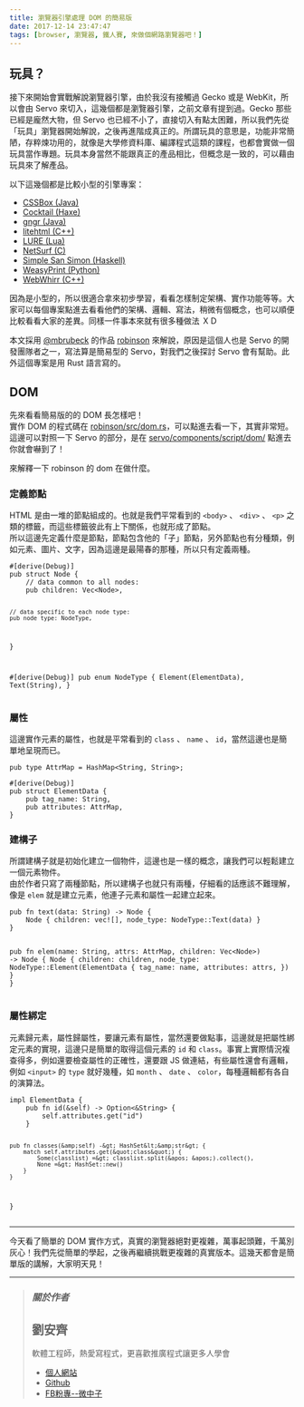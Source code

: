 ```yaml
---
title: 瀏覽器引擎處理 DOM 的簡易版
date: 2017-12-14 23:47:47
tags: [browser, 瀏覽器, 鐵人賽, 來做個網路瀏覽器吧！]
---
```


                    
<h2>&#x73A9;&#x5177;&#xFF1F;</h2>
<p>&#x63A5;&#x4E0B;&#x4F86;&#x958B;&#x59CB;&#x6703;&#x5BE6;&#x6230;&#x89E3;&#x8AAA;&#x700F;&#x89BD;&#x5668;&#x5F15;&#x64CE;&#xFF0C;&#x7531;&#x65BC;&#x6211;&#x6C92;&#x6709;&#x63A5;&#x89F8;&#x904E; Gecko &#x6216;&#x662F; WebKit&#xFF0C;&#x6240;&#x4EE5;&#x6703;&#x7531; Servo &#x4F86;&#x5207;&#x5165;&#xFF0C;&#x9019;&#x5E7E;&#x500B;&#x90FD;&#x662F;&#x700F;&#x89BD;&#x5668;&#x5F15;&#x64CE;&#xFF0C;&#x4E4B;&#x524D;&#x6587;&#x7AE0;&#x6709;&#x63D0;&#x5230;&#x904E;&#x3002;Gecko &#x90A3;&#x4E9B;&#x5DF2;&#x7D93;&#x662F;&#x9F90;&#x7136;&#x5927;&#x7269;&#xFF0C;&#x4F46; Servo &#x4E5F;&#x5DF2;&#x7D93;&#x4E0D;&#x5C0F;&#x4E86;&#xFF0C;&#x76F4;&#x63A5;&#x5207;&#x5165;&#x6709;&#x9EDE;&#x592A;&#x56F0;&#x96E3;&#xFF0C;&#x6240;&#x4EE5;&#x6211;&#x5011;&#x5148;&#x5F9E;&#x300C;&#x73A9;&#x5177;&#x300D;&#x700F;&#x89BD;&#x5668;&#x958B;&#x59CB;&#x89E3;&#x8AAA;&#xFF0C;&#x4E4B;&#x5F8C;&#x518D;&#x9032;&#x968E;&#x6210;&#x771F;&#x6B63;&#x7684;&#x3002;&#x6240;&#x8B02;&#x73A9;&#x5177;&#x7684;&#x610F;&#x601D;&#x662F;&#xFF0C;&#x529F;&#x80FD;&#x975E;&#x5E38;&#x7C21;&#x964B;&#xFF0C;&#x5B58;&#x7CB9;&#x7149;&#x529F;&#x7528;&#x7684;&#xFF0C;&#x5C31;&#x50CF;&#x662F;&#x5927;&#x5B78;&#x4FEE;&#x8CC7;&#x6599;&#x5EAB;&#x3001;&#x7DE8;&#x8B6F;&#x7A0B;&#x5F0F;&#x9019;&#x985E;&#x7684;&#x8AB2;&#x7A0B;&#xFF0C;&#x4E5F;&#x90FD;&#x6703;&#x5BE6;&#x505A;&#x4E00;&#x500B;&#x73A9;&#x5177;&#x7576;&#x4F5C;&#x5C08;&#x984C;&#x3002;&#x73A9;&#x5177;&#x672C;&#x8EAB;&#x7576;&#x7136;&#x4E0D;&#x80FD;&#x8DDF;&#x771F;&#x6B63;&#x7684;&#x7522;&#x54C1;&#x76F8;&#x6BD4;&#xFF0C;&#x4F46;&#x6982;&#x5FF5;&#x662F;&#x4E00;&#x81F4;&#x7684;&#xFF0C;&#x53EF;&#x4EE5;&#x85C9;&#x7531;&#x73A9;&#x5177;&#x4F86;&#x4E86;&#x89E3;&#x7522;&#x54C1;&#x3002;</p>
<p>&#x4EE5;&#x4E0B;&#x9019;&#x5E7E;&#x500B;&#x90FD;&#x662F;&#x6BD4;&#x8F03;&#x5C0F;&#x578B;&#x7684;&#x5F15;&#x64CE;&#x5C08;&#x6848;&#xFF1A;</p>
<ul>
<li>
<a href="https://github.com/philborlin/CSSBox" target="_blank">CSSBox (Java)</a>
</li>
<li>
<a href="https://github.com/silexlabs/Cocktail" target="_blank">Cocktail (Haxe)</a>
</li>
<li>
<a href="https://gngr.info/" target="_blank">gngr (Java)</a>
</li>
<li>
<a href="https://github.com/tordex/litehtml" target="_blank">litehtml (C++)</a>
</li>
<li>
<a href="https://github.com/admin36/LURE" target="_blank">LURE (Lua)</a>
</li>
<li>
<a href="http://www.netsurf-browser.org/" target="_blank">NetSurf (C)</a>
</li>
<li>
<a href="http://hsbrowser.wordpress.com/3s-functional-web-browser/" target="_blank">Simple San Simon (Haskell)</a>
</li>
<li>
<a href="https://github.com/Kozea/WeasyPrint" target="_blank">WeasyPrint (Python)</a>
</li>
<li>
<a href="https://github.com/reesmichael1/WebWhirr" target="_blank">WebWhirr (C++)</a>
</li>
</ul>
<p>&#x56E0;&#x70BA;&#x662F;&#x5C0F;&#x578B;&#x7684;&#xFF0C;&#x6240;&#x4EE5;&#x5F88;&#x9069;&#x5408;&#x62FF;&#x4F86;&#x521D;&#x6B65;&#x5B78;&#x7FD2;&#xFF0C;&#x770B;&#x770B;&#x600E;&#x6A23;&#x5236;&#x5B9A;&#x67B6;&#x69CB;&#x3001;&#x5BE6;&#x4F5C;&#x529F;&#x80FD;&#x7B49;&#x7B49;&#x3002;&#x5927;&#x5BB6;&#x53EF;&#x4EE5;&#x6BCF;&#x500B;&#x5C08;&#x6848;&#x9EDE;&#x9032;&#x53BB;&#x770B;&#x770B;&#x4ED6;&#x5011;&#x7684;&#x67B6;&#x69CB;&#x3001;&#x908F;&#x8F2F;&#x3001;&#x5BEB;&#x6CD5;&#xFF0C;&#x7A0D;&#x5FAE;&#x6709;&#x500B;&#x6982;&#x5FF5;&#xFF0C;&#x4E5F;&#x53EF;&#x4EE5;&#x9806;&#x4FBF;&#x6BD4;&#x8F03;&#x770B;&#x770B;&#x5927;&#x5BB6;&#x7684;&#x5DEE;&#x7570;&#x3002;&#x540C;&#x6A23;&#x4E00;&#x4EF6;&#x4E8B;&#x672C;&#x4F86;&#x5C31;&#x6709;&#x5F88;&#x591A;&#x7A2E;&#x505A;&#x6CD5; &#xFF38;&#xFF24;</p>
<p>&#x672C;&#x6587;&#x63A1;&#x7528; <a href="https://github.com/mbrubeck/" target="_blank">@mbrubeck</a> &#x7684;&#x4F5C;&#x54C1; <a href="https://github.com/mbrubeck/robinson" target="_blank">robinson</a> &#x4F86;&#x89E3;&#x8AAA;&#xFF0C;&#x539F;&#x56E0;&#x662F;&#x9019;&#x500B;&#x4EBA;&#x4E5F;&#x662F; Servo &#x7684;&#x958B;&#x767C;&#x5718;&#x968A;&#x8005;&#x4E4B;&#x4E00;&#xFF0C;&#x5BEB;&#x6CD5;&#x7B97;&#x662F;&#x7C21;&#x6613;&#x578B;&#x7684; Servo&#xFF0C;&#x5C0D;&#x6211;&#x5011;&#x4E4B;&#x5F8C;&#x63A2;&#x8A0E; Servo &#x6703;&#x6709;&#x5E6B;&#x52A9;&#x3002;&#x6B64;&#x5916;&#x9019;&#x500B;&#x5C08;&#x6848;&#x662F;&#x7528; Rust &#x8A9E;&#x8A00;&#x5BEB;&#x7684;&#x3002;</p>
<h2>DOM</h2>
<p>&#x5148;&#x4F86;&#x770B;&#x770B;&#x7C21;&#x6613;&#x7248;&#x7684;&#x7684; DOM &#x9577;&#x600E;&#x6A23;&#x5427;&#xFF01;<br>
&#x5BE6;&#x4F5C; DOM &#x7684;&#x7A0B;&#x5F0F;&#x78BC;&#x5728; <a href="https://github.com/mbrubeck/robinson/blob/master/src/dom.rs" target="_blank">robinson/src/dom.rs</a>&#xFF0C;&#x53EF;&#x4EE5;&#x9EDE;&#x9032;&#x53BB;&#x770B;&#x4E00;&#x4E0B;&#xFF0C;&#x5176;&#x5BE6;&#x975E;&#x5E38;&#x77ED;&#x3002;&#x9019;&#x908A;&#x53EF;&#x4EE5;&#x5C0D;&#x7167;&#x4E00;&#x4E0B; Servo &#x7684;&#x90E8;&#x5206;&#xFF0C;&#x662F;&#x5728; <a href="https://github.com/servo/servo/tree/master/components/script/dom" target="_blank">servo/components/script/dom/</a> &#x9EDE;&#x9032;&#x53BB;&#x4F60;&#x5C31;&#x6703;&#x5687;&#x5230;&#x4E86;&#xFF01;</p>
<p>&#x4F86;&#x89E3;&#x91CB;&#x4E00;&#x4E0B; robinson &#x7684; dom &#x5728;&#x505A;&#x4EC0;&#x9EBC;&#x3002;</p>
<h3>&#x5B9A;&#x7FA9;&#x7BC0;&#x9EDE;</h3>
<p>HTML &#x662F;&#x7531;&#x4E00;&#x5806;&#x7684;&#x7BC0;&#x9EDE;&#x7D44;&#x6210;&#x7684;&#x3002;&#x4E5F;&#x5C31;&#x662F;&#x6211;&#x5011;&#x5E73;&#x5E38;&#x770B;&#x5230;&#x7684; <code>&lt;body&gt;</code> &#x3001; <code>&lt;div&gt;</code> &#x3001; <code>&lt;p&gt;</code> &#x4E4B;&#x985E;&#x7684;&#x6A19;&#x7C64;&#xFF0C;&#x800C;&#x9019;&#x4E9B;&#x6A19;&#x7C64;&#x5F7C;&#x6B64;&#x6709;&#x4E0A;&#x4E0B;&#x95DC;&#x4FC2;&#xFF0C;&#x4E5F;&#x5C31;&#x5F62;&#x6210;&#x4E86;&#x7BC0;&#x9EDE;&#x3002;<br>
&#x6240;&#x4EE5;&#x9019;&#x908A;&#x5148;&#x5B9A;&#x7FA9;&#x4EC0;&#x9EBC;&#x662F;&#x7BC0;&#x9EDE;&#xFF0C;&#x7BC0;&#x9EDE;&#x5305;&#x542B;&#x4ED6;&#x7684;&#x300C;&#x5B50;&#x300D;&#x7BC0;&#x9EDE;&#xFF0C;&#x53E6;&#x5916;&#x7BC0;&#x9EDE;&#x4E5F;&#x6709;&#x5206;&#x7A2E;&#x985E;&#xFF0C;&#x4F8B;&#x5982;&#x5143;&#x7D20;&#x3001;&#x5716;&#x7247;&#x3001;&#x6587;&#x5B57;&#xFF0C;&#x56E0;&#x70BA;&#x9019;&#x908A;&#x662F;&#x6700;&#x967D;&#x6625;&#x7684;&#x90A3;&#x7A2E;&#xFF0C;&#x6240;&#x4EE5;&#x53EA;&#x6709;&#x5B9A;&#x7FA9;&#x5169;&#x7A2E;&#x3002;</p>
<pre><code>#[derive(Debug)]
pub struct Node {
    // data common to all nodes:
    pub children: Vec&lt;Node&gt;,

    // data specific to each node type:
    pub node_type: NodeType,
}

#[derive(Debug)]
pub enum NodeType {
    Element(ElementData),
    Text(String),
}
</code></pre>
<h3>&#x5C6C;&#x6027;</h3>
<p>&#x9019;&#x908A;&#x5BE6;&#x4F5C;&#x5143;&#x7D20;&#x7684;&#x5C6C;&#x6027;&#xFF0C;&#x4E5F;&#x5C31;&#x662F;&#x5E73;&#x5E38;&#x770B;&#x5230;&#x7684; <code>class</code> &#x3001; <code>name</code> &#x3001; <code>id</code>&#xFF0C;&#x7576;&#x7136;&#x9019;&#x908A;&#x4E5F;&#x662F;&#x7C21;&#x55AE;&#x5730;&#x5448;&#x73FE;&#x800C;&#x5DF2;&#x3002;</p>
<pre><code>pub type AttrMap = HashMap&lt;String, String&gt;;
</code></pre>
<pre><code>#[derive(Debug)]
pub struct ElementData {
    pub tag_name: String,
    pub attributes: AttrMap,
}
</code></pre>
<h3>&#x5EFA;&#x69CB;&#x5B50;</h3>
<p>&#x6240;&#x8B02;&#x5EFA;&#x69CB;&#x5B50;&#x5C31;&#x662F;&#x521D;&#x59CB;&#x5316;&#x5EFA;&#x7ACB;&#x4E00;&#x500B;&#x7269;&#x4EF6;&#xFF0C;&#x9019;&#x908A;&#x4E5F;&#x662F;&#x4E00;&#x6A23;&#x7684;&#x6982;&#x5FF5;&#xFF0C;&#x8B93;&#x6211;&#x5011;&#x53EF;&#x4EE5;&#x8F15;&#x9B06;&#x5EFA;&#x7ACB;&#x4E00;&#x500B;&#x5143;&#x7D20;&#x7269;&#x4EF6;&#x3002;<br>
&#x7531;&#x65BC;&#x4F5C;&#x8005;&#x53EA;&#x5BEB;&#x4E86;&#x5169;&#x7A2E;&#x7BC0;&#x9EDE;&#xFF0C;&#x6240;&#x4EE5;&#x5EFA;&#x69CB;&#x5B50;&#x4E5F;&#x5C31;&#x53EA;&#x6709;&#x5169;&#x7A2E;&#xFF0C;&#x4ED4;&#x7D30;&#x770B;&#x7684;&#x8A71;&#x61C9;&#x8A72;&#x4E0D;&#x96E3;&#x7406;&#x89E3;&#xFF0C;&#x50CF;&#x662F; <code>elem</code> &#x5C31;&#x662F;&#x5EFA;&#x7ACB;&#x5143;&#x7D20;&#xFF0C;&#x4ED6;&#x9023;&#x5B50;&#x5143;&#x7D20;&#x548C;&#x5C6C;&#x6027;&#x4E00;&#x8D77;&#x5EFA;&#x7ACB;&#x8D77;&#x4F86;&#x3002;</p>
<pre><code>pub fn text(data: String) -&gt; Node {
    Node { children: vec![], node_type: NodeType::Text(data) }
}

pub fn elem(name: String, attrs: AttrMap, children: Vec&lt;Node&gt;) -&gt; Node {
    Node {
        children: children,
        node_type: NodeType::Element(ElementData {
            tag_name: name,
            attributes: attrs,
        })
    }
}
</code></pre>
<h3>&#x5C6C;&#x6027;&#x7D81;&#x5B9A;</h3>
<p>&#x5143;&#x7D20;&#x6B78;&#x5143;&#x7D20;&#xFF0C;&#x5C6C;&#x6027;&#x6B78;&#x5C6C;&#x6027;&#xFF0C;&#x8981;&#x8B93;&#x5143;&#x7D20;&#x6709;&#x5C6C;&#x6027;&#xFF0C;&#x7576;&#x7136;&#x9084;&#x8981;&#x505A;&#x9EDE;&#x4E8B;&#xFF0C;&#x9019;&#x908A;&#x5C31;&#x662F;&#x628A;&#x5C6C;&#x6027;&#x7D81;&#x5B9A;&#x5143;&#x7D20;&#x7684;&#x5BE6;&#x73FE;&#xFF0C;&#x9019;&#x908A;&#x53EA;&#x662F;&#x7C21;&#x55AE;&#x7684;&#x53D6;&#x5F97;&#x9019;&#x500B;&#x5143;&#x7D20;&#x7684; <code>id</code> &#x548C; <code>class</code>&#x3002;&#x4E8B;&#x5BE6;&#x4E0A;&#x5BE6;&#x969B;&#x60C5;&#x6CC1;&#x8907;&#x67E5;&#x5F97;&#x591A;&#xFF0C;&#x4F8B;&#x5982;&#x9084;&#x8981;&#x6AA2;&#x67E5;&#x5C6C;&#x6027;&#x7684;&#x6B63;&#x78BA;&#x6027;&#xFF0C;&#x9084;&#x8981;&#x8DDF; JS &#x505A;&#x9023;&#x7D50;&#xFF0C;&#x6709;&#x4E9B;&#x5C6C;&#x6027;&#x9084;&#x6703;&#x6709;&#x908F;&#x8F2F;&#xFF0C;&#x4F8B;&#x5982; <code>&lt;input&gt;</code> &#x7684; <code>type</code> &#x5C31;&#x597D;&#x5E7E;&#x7A2E;&#xFF0C;&#x5982; <code>month</code> &#x3001; <code>date</code> &#x3001; <code>color</code>&#xFF0C;&#x6BCF;&#x7A2E;&#x908F;&#x8F2F;&#x90FD;&#x6709;&#x5404;&#x81EA;&#x7684;&#x6F14;&#x7B97;&#x6CD5;&#x3002;</p>
<pre><code>impl ElementData {
    pub fn id(&amp;self) -&gt; Option&lt;&amp;String&gt; {
        self.attributes.get(&quot;id&quot;)
    }

    pub fn classes(&amp;self) -&gt; HashSet&lt;&amp;str&gt; {
        match self.attributes.get(&quot;class&quot;) {
            Some(classlist) =&gt; classlist.split(&apos; &apos;).collect(),
            None =&gt; HashSet::new()
        }
    }
}
</code></pre>
<hr>
<p>&#x4ECA;&#x5929;&#x770B;&#x4E86;&#x7C21;&#x55AE;&#x7684; DOM &#x5BE6;&#x4F5C;&#x65B9;&#x5F0F;&#xFF0C;&#x771F;&#x5BE6;&#x7684;&#x700F;&#x89BD;&#x5668;&#x7D55;&#x5C0D;&#x66F4;&#x8907;&#x96DC;&#xFF0C;&#x842C;&#x4E8B;&#x8D77;&#x982D;&#x96E3;&#xFF0C;&#x5343;&#x842C;&#x5225;&#x7070;&#x5FC3;&#xFF01;&#x6211;&#x5011;&#x5148;&#x5F9E;&#x7C21;&#x55AE;&#x7684;&#x5B78;&#x8D77;&#xFF0C;&#x4E4B;&#x5F8C;&#x518D;&#x7E7C;&#x7E8C;&#x6311;&#x6230;&#x66F4;&#x8907;&#x96DC;&#x7684;&#x771F;&#x5BE6;&#x7248;&#x672C;&#x3002;&#x9019;&#x5E7E;&#x5929;&#x90FD;&#x6703;&#x662F;&#x7C21;&#x55AE;&#x7248;&#x7684;&#x8B1B;&#x89E3;&#xFF0C;&#x5927;&#x5BB6;&#x660E;&#x5929;&#x898B;&#xFF01;</p>
<hr>
<blockquote>
<h3><em><strong>&#x95DC;&#x65BC;&#x4F5C;&#x8005;</strong></em></h3>
<h2>&#x5289;&#x5B89;&#x9F4A;</h2>
<p>&#x8EDF;&#x9AD4;&#x5DE5;&#x7A0B;&#x5E2B;&#xFF0C;&#x71B1;&#x611B;&#x5BEB;&#x7A0B;&#x5F0F;&#xFF0C;&#x66F4;&#x559C;&#x6B61;&#x63A8;&#x5EE3;&#x7A0B;&#x5F0F;&#x8B93;&#x66F4;&#x591A;&#x4EBA;&#x5B78;&#x6703;</p>
<ul>
<li>
<a href="https://tigercosmos.github.io" target="_blank">&#x500B;&#x4EBA;&#x7DB2;&#x7AD9;</a>
</li>
<li>
<a href="https://github.com/tigercosmos" target="_blank">Github</a>
</li>
<li>
<a href="https://www.facebook.com/CodingNeutrino/" target="_blank">FB&#x7C89;&#x5C08;--&#x5FAE;&#x4E2D;&#x5B50;</a>
</li>
</ul>
</blockquote>
 <br>
                                                    </div>
                    </div>
                
